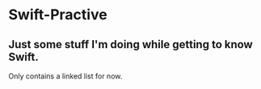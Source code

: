 # Swift-Practive

## Just some stuff I'm doing while getting to know Swift.

Only contains a linked list for now.
